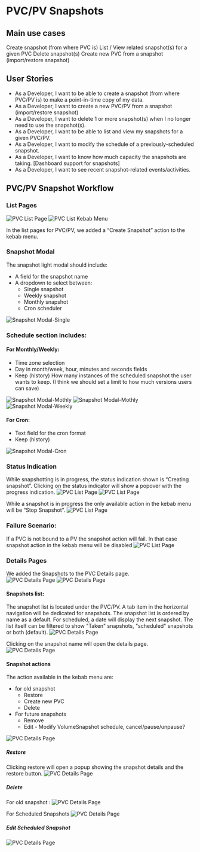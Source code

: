 # PVC/PV Snapshots
 
## Main use cases
Create snapshot (from where PVC is)
List / View related snapshot(s) for a given PVC
Delete snapshot(s)
Create new PVC from a snapshot (import/restore snapshot)
 
## User Stories
- As a Developer, I want to be able to create a snapshot (from where PVC/PV is) to make a point-in-time copy of my data.  
- As a Developer, I want to create a new PVC/PV from a snapshot (import/restore snapshot)
- As a Developer, I want to delete 1 or more snapshot(s) when I no longer need to use the snapshot(s).
- As a Developer, I want to be able to list and view my snapshots for a given PVC/PV.
- As a Developer, I want to modify the schedule of a previously-scheduled snapshot.
- As a Developer, I want to know how much capacity the snapshots are taking. [Dashboard support for snapshots]
- As a Developer, I want to see recent snapshot-related events/activities. 

## PVC/PV Snapshot Workflow 
### List Pages 
![PVC List Page](img/PVC-List-01.png)
![PVC List Kebab Menu](img/PVC-List-02.png)

In the list pages for PVC/PV, we added a “Create Snapshot” action to the kebab menu. 
  
### Snapshot Modal 
The snapshot light modal should include: 
- A field for the snapshot name
- A dropdown to select between: 
  - Single snapshot
  - Weekly snapshot
  - Monthly snapshot 
  - Cron scheduler  

![Snapshot Modal-Single](img/PVC-List-03-copy.png)

### Schedule section includes:
#### For Monthly/Weekly:
- Time zone selection
- Day in month/week, hour, minutes and seconds fields
- Keep (history) How many instances of the scheduled snapshot the user wants to keep. (I think we should set a limit to how much versions users can save)

![Snapshot Modal-Mothly](img/PVC-List-04-copy.png)
![Snapshot Modal-Mothly](img/PVC-List-05.png)
![Snapshot Modal-Weekly](img/PVC-List-11.png)

#### For Cron: 
- Text field for the cron format
- Keep (history) 

![Snapshot Modal-Cron](img/PVC-List-12.png)

### Status Indication 
While snapshotting is in progress, the status indication shown is “Creating snapshot”. Clicking on the status indicator will show a popover with the progress indication. 
![PVC List Page](img/PVC-List-06.png) 
![PVC List Page](img/PVC-List-07.png)


While a snapshot is in progress the only available action in the kebab menu will be “Stop Snapshot”. 
![PVC List Page](img/PVC-List-08.png)


### Failure Scenario: 
If a PVC is not bound to a PV the snapshot action will fail. In that case snapshot action in the kebab menu will be disabled
![PVC List Page](img/PVC-List-10.png)


### Details Pages

We added the Snapshots to the PVC Details page.  
![PVC Details Page](img/PVC-Details-Overview-01.png)
![PVC Details Page](img/PVC-Details-Overview-02.png)

#### Snapshots list:
The snapshot list is located under the PVC/PV. A tab item in the horizontal navigation will be dedicated for snapshots. The snapshot list is ordered by name as a default. For scheduled, a date will display the next snapshot. The list itself can be filtered to show "Taken" snapshots, "scheduled" snapshots or both (default).
![PVC Details Page](img/PVC-Details-Snapshots-01.png)
 
Clicking on the snapshot name will open the details page.
![PVC Details Page](img/PVC-Details-Snapshots-02.png)

#### Snapshot actions
The action available in the kebab menu are: 
- for old snapshot  
  - Restore
  - Create new PVC
  - Delete
- For future snapshots
  - Remove
  - Edit - Modify VolumeSnapshot schedule, cancel/pause/unpause?

![PVC Details Page](img/PVC-Details-Snapshots-03.png)


##### Restore
Clicking restore will open a popup showing the snapshot details and the restore button. 
![PVC Details Page](img/PVC-Details-Snapshots-04.png)

##### Delete
For old snapshot :
![PVC Details Page](img/PVC-Details-Snapshots-06-copy.png)

For Scheduled Snapshots
![PVC Details Page](img/PVC-Details-Snapshots-06.png)

##### Edit Scheduled Snapshot
![PVC Details Page](img/PVC-Details-Snapshots-07.png)